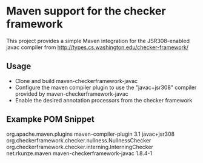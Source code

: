 Maven support for the checker framework
============================

This project provides a simple Maven integration for the JSR308-enabled javac compiler from http://types.cs.washington.edu/checker-framework/

Usage
----------------------------

* Clone and build maven-checkerframework-javac
* Configure the maven compiler plugin to use the "javac+jsr308" compiler provided by maven-checkerframework-javac
* Enable the desired annotation processors from the checker framework

Exampke POM Snippet
----------------------------

<plugin>
    <groupId>org.apache.maven.plugins</groupId>
    <artifactId>maven-compiler-plugin</artifactId>
    <version>3.1</version>
    <configuration>
        <compilerId>javac+jsr308</compilerId>
        <annotationProcessors>
            <processor>org.checkerframework.checker.nullness.NullnessChecker</processor>
            <processor>org.checkerframework.checker.interning.InterningChecker</processor>                        
        </annotationProcessors>
    </configuration>
    <dependencies>
        <dependency>
            <groupId>net.rkunze.maven</groupId>
            <artifactId>maven-checkerframework-javac</artifactId>
            <version>1.8.4-1</version>
        </dependency>
    </dependencies>
</plugin>
